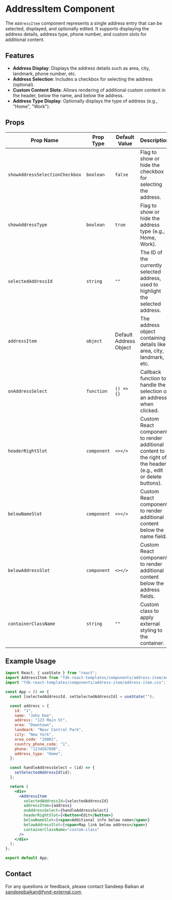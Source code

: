 # AddressItem Component

The `AddressItem` component represents a single address entry that can be selected, displayed, and optionally edited. It supports displaying the address details, address type, phone number, and custom slots for additional content.

## Features
- **Address Display**: Displays the address details such as area, city, landmark, phone number, etc.
- **Address Selection**: Includes a checkbox for selecting the address (optional).
- **Custom Content Slots**: Allows rendering of additional custom content in the header, below the name, and below the address.
- **Address Type Display**: Optionally displays the type of address (e.g., "Home", "Work").

## Props

| Prop Name                    | Prop Type        | Default Value     | Description                                                                 |
|------------------------------|------------------|-------------------|-----------------------------------------------------------------------------|
| `showAddressSelectionCheckbox` | `boolean`        | `false`           | Flag to show or hide the checkbox for selecting the address.                |
| `showAddressType`             | `boolean`        | `true`            | Flag to show or hide the address type (e.g., Home, Work).                   |
| `selectedAddressId`           | `string`         | `""`              | The ID of the currently selected address, used to highlight the selected address. |
| `addressItem`                 | `object`         | Default Address Object | The address object containing details like area, city, landmark, etc.     |
| `onAddressSelect`             | `function`       | `() => {}`        | Callback function to handle the selection of an address when clicked.      |
| `headerRightSlot`             | `component`      | `<></>`           | Custom React component to render additional content to the right of the header (e.g., edit or delete buttons). |
| `belowNameSlot`               | `component`      | `<></>`           | Custom React component to render additional content below the name field. |
| `belowAddressSlot`            | `component`      | `<></>`           | Custom React component to render additional content below the address fields. |
| `containerClassName`          | `string`         | `""`              | Custom class to apply external styling to the container. |

## Example Usage

```jsx
import React, { useState } from "react";
import AddressItem from "fdk-react-templates/components/address-item/address-item";
import "fdk-react-templates/components/address-item/address-item.css";

const App = () => {
  const [selectedAddressId, setSelectedAddressId] = useState("");

  const address = {
    id: "1",
    name: "John Doe",
    address: "123 Main St",
    area: "Downtown",
    landmark: "Near Central Park",
    city: "New York",
    area_code: "10001",
    country_phone_code: "1",
    phone: "1234567890",
    address_type: "Home",
  };

  const handleAddressSelect = (id) => {
    setSelectedAddressId(id);
  };

  return (
    <div>
      <AddressItem
        selectedAddressId={selectedAddressId}
        addressItem={address}
        onAddressSelect={handleAddressSelect}
        headerRightSlot={<button>Edit</button>}
        belowNameSlot={<span>Additional info below name</span>}
        belowAddressSlot={<span>Map link below address</span>}
        containerClassName="custom-class"
      />
    </div>
  );
};

export default App;

```

## Contact

For any questions or feedback, please contact Sandeep Baikan at [sandeepbaikan@fynd-external.com](mailto:sandeepbaikan@fynd-external.com).

